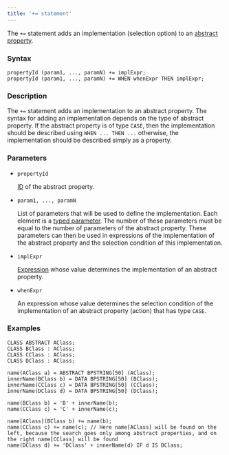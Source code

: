 ```yaml
---
title: '+= statement'
---
```


The `+=` statement adds an implementation (selection option) to an [abstract property](Property_extension.md).

### Syntax

    propertyId (param1, ..., paramN) += implExpr;
    propertyId (param1, ..., paramN) += WHEN whenExpr THEN implExpr;

### Description

The `+=` statement adds an implementation to an abstract property. The syntax for adding an implementation depends on the type of abstract property. If the abstract property is of type `CASE`, then the implementation should be described using `WHEN ... THEN ...` otherwise, the implementation should be described simply as a property. 

### Parameters

- `propertyId`

    [ID](IDs.md#propertyid-broken) of the abstract property. 

- `param1, ..., paramN`

    List of parameters that will be used to define the implementation. Each element is a [typed parameter](IDs.md#paramid-broken). The number of these parameters must be equal to the number of parameters of the abstract property. These parameters can then be used in expressions of the implementation of the abstract property and the selection condition of this implementation.

- `implExpr`

    [Expression](Expression.md) whose value determines the implementation of an abstract property.

- `whenExpr`

    An expression whose value determines the selection condition of the implementation of an abstract property (action) that has type `CASE`. 

### Examples

```lsf
CLASS ABSTRACT AClass;
CLASS BClass : AClass;
CLASS CClass : AClass;
CLASS DClass : AClass;

name(AClass a) = ABSTRACT BPSTRING[50] (AClass);
innerName(BClass b) = DATA BPSTRING[50] (BClass);
innerName(CClass c) = DATA BPSTRING[50] (CClass);
innerName(DClass d) = DATA BPSTRING[50] (DClass);

name(BClass b) = 'B' + innerName(b);
name(CClass c) = 'C' + innerName(c);

name[AClass](BClass b) += name(b);
name(CClass c) += name(c); // Here name[AClass] will be found on the left, because the search goes only among abstract properties, and on the right name[CClass] will be found
name(DClass d) += 'DClass' + innerName(d) IF d IS DClass;
```

